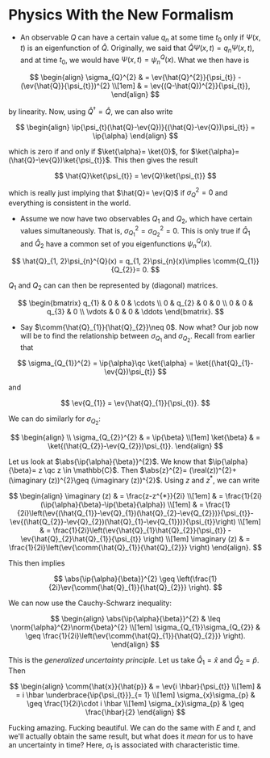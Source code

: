 # Physics With the New Formalism

- An observable $Q$ can have a certain value $q_{n}$ at some time $t_{0}$ only if $\Psi (x, t)$ is an eigenfunction of $\hat{Q}$. Originally, we said that $\hat{Q}\Psi (x, t)= q_{n}\Psi (x, t)$, and at time $t_{0}$, we would have $\Psi (x, t)= \psi_{n}^{Q}(x)$. What we then have is

$$
\begin{align}
\sigma_{Q}^{2} & = \ev{\hat{Q}^{2}}{\psi_{t}} - (\ev{\hat{Q}}{\psi_{t}})^{2} \\[1em]
& = \ev{(Q-\hat{Q})^{2}}{\psi_{t}},
\end{align}
$$

by linearity. Now, using $\hat{Q}^{\dagger}= \hat{Q}$, we can also write

$$
\begin{align}
\ip{\psi_{t}(\hat{Q}-\ev{Q})}{(\hat{Q}-\ev{Q})\psi_{t}} =  \ip{\alpha}
\end{align}
$$

which is zero if and only if $\ket{\alpha}= \ket{0}$, for $\ket{\alpha}= (\hat{Q}-\ev{Q})\ket{\psi_{t}}$. This then gives the result

$$
\hat{Q}\ket{\psi_{t}} =  \ev{Q}\ket{\psi_{t}}
$$

which is really just implying that $\hat{Q}= \ev{Q}$ if $\sigma_{Q}^{2}= 0$ and everything is consistent in the world.

- Assume we now have two observables $Q_{1}$ and $Q_{2}$, which have certain values simultaneously. That is, $\sigma_{Q_{1}}^{2}= \sigma_{Q_{2}}^{2}= 0$. This is only true if $\hat{Q}_{1}$ and $\hat{Q}_{2}$ have a common set of you eigenfunctions $\psi_{n}^{Q}(x)$.

$$
\hat{Q}_{1, 2}\psi_{n}^{Q}(x) = q_{1, 2}\psi_{n}(x)\implies \comm{Q_{1}}{Q_{2}}= 0.
$$

$Q_{1}$ and $Q_{2}$ can can then be represented by (diagonal) matrices.

$$
\begin{bmatrix}
q_{1} & 0 & 0 & \cdots \\
0 & q_{2} & 0 & 0 \\
0 & 0 & q_{3} & 0 \\
\vdots & 0 & 0 & \ddots
\end{bmatrix}.
$$

- Say $\comm{\hat{Q}_{1}}{\hat{Q}_{2}}\neq 0$. Now what? Our job now will be to find the relationship between $\sigma_{Q_{1}}$ and $\sigma_{Q_{2}}$. Recall from earlier that

$$
\sigma_{Q_{1}}^{2} = \ip{\alpha}\qc \ket{\alpha} = \ket{(\hat{Q}_{1}-\ev{Q})\psi_{t}}
$$

and

$$
\ev{Q_{1}} = \ev{\hat{Q}_{1}}{\psi_{t}}.
$$

We can do similarly for $\sigma_{Q_{2}}$:

$$
\begin{align} \\
\sigma_{Q_{2}}^{2} & = \ip{\beta} \\[1em]
\ket{\beta} & = \ket{(\hat{Q_{2}}-\ev{Q_{2}})\psi_{t}}. 
\end{align}
$$

Let us look at $\abs{\ip{\alpha}{\beta}}^{2}$. We know that $\ip{\alpha}{\beta}= z \qc z \in \mathbb{C}$. Then $\abs{z}^{2}= (\real(z))^{2}+ (\imaginary (z))^{2}\geq (\imaginary (z))^{2}$. Using $z$ and $z^{*}$, we can write

$$
\begin{align}
\imaginary (z) & = \frac{z-z^{*}}{2i} \\[1em]
& = \frac{1}{2i}(\ip{\alpha}{\beta}-\ip{\beta}{\alpha}) \\[1em]
& = \frac{1}{2i}\left(\ev{(\hat{Q_{1}}-\ev{Q}_{1})(\hat{Q}_{2}-\ev{Q_{2}})}{\psi_{t}}- \ev{(\hat{Q_{2}}-\ev{Q}_{2})(\hat{Q}_{1}-\ev{Q_{1}})}{\psi_{t}}\right) \\[1em]
& = \frac{1}{2i}\left(\ev{\hat{Q}_{1}\hat{Q}_{2}}{\psi_{t}} - \ev{\hat{Q}_{2}\hat{Q}_{1}}{\psi_{t}} \right) \\[1em]
\imaginary (z) & = \frac{1}{2i}\left(\ev{\comm{\hat{Q}_{1}}{\hat{Q}_{2}}} \right)
\end{align}.
$$

This then implies

$$
\abs{\ip{\alpha}{\beta}}^{2} \geq \left(\frac{1}{2i}\ev{\comm{\hat{Q}_{1}}{\hat{Q}_{2}}} \right).
$$

We can now use the Cauchy-Schwarz inequality:

$$
\begin{align}
\abs{\ip{\alpha}{\beta}}^{2} & \leq \norm{\alpha}^{2}\norm{\beta}^{2} \\[1em]
\sigma_{Q_{1}}\sigma_{Q_{2}} & \geq \frac{1}{2i}\left(\ev{\comm{\hat{Q}_{1}}{\hat{Q}_{2}}} \right).
\end{align}
$$

This is the *generalized uncertainty principle*. Let us take $\hat{Q}_{1}= \hat{x}$ and $\hat{Q}_{2}= \hat{p}$. Then

$$
\begin{align}
\comm{\hat{x}}{\hat{p}} & = \ev{i \hbar}{\psi_{t}} \\[1em]
& = i \hbar \underbrace{\ip{\psi_{t}}}_{= 1} \\[1em]
\sigma_{x}\sigma_{p} & \geq \frac{1}{2i}\cdot i \hbar \\[1em]
\sigma_{x}\sigma_{p} & \geq \frac{\hbar}{2}
\end{align}
$$

Fucking amazing. Fucking beautiful. We can do the same with $E$ and $t$, and we'll actually obtain the same result, but what does it *mean* for us to have an uncertainty in time? Here, $\sigma_{t}$ is associated with characteristic time.